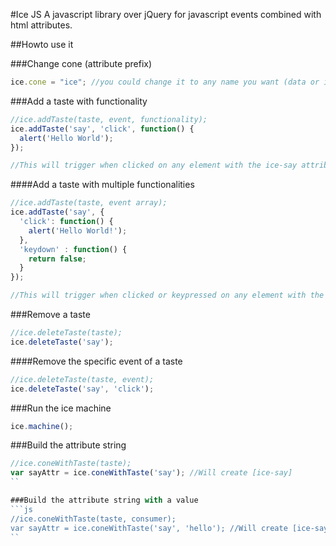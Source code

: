 #Ice JS
A javascript library over jQuery for javascript events combined with html attributes.

##Howto use it

###Change cone (attribute prefix)
```js
ice.cone = "ice"; //you could change it to any name you want (data or ice preffered.)
```

###Add a taste with functionality
```js
//ice.addTaste(taste, event, functionality);
ice.addTaste('say', 'click', function() {
  alert('Hello World');
});

//This will trigger when clicked on any element with the ice-say attribute.
```

####Add a taste with multiple functionalities
```js
//ice.addTaste(taste, event array);
ice.addTaste('say', {
  'click': function() {
    alert('Hello World!');
  },
  'keydown' : function() {
    return false;
  }
});

//This will trigger when clicked or keypressed on any element with the ice-say attribute.
```

###Remove a taste
```js
//ice.deleteTaste(taste);
ice.deleteTaste('say');
```

####Remove the specific event of a taste
```js
//ice.deleteTaste(taste, event);
ice.deleteTaste('say', 'click');
```

###Run the ice machine
```js
ice.machine();
```

###Build the attribute string
```js
//ice.coneWithTaste(taste);
var sayAttr = ice.coneWithTaste('say'); //Will create [ice-say]
``

###Build the attribute string with a value
```js
//ice.coneWithTaste(taste, consumer);
var sayAttr = ice.coneWithTaste('say', 'hello'); //Will create [ice-say="hello"]
``
